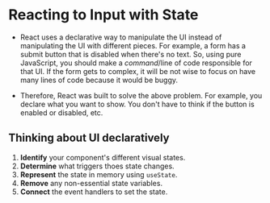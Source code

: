 <h1>Reacting to Input with State</h1>

- React uses a declarative way to manipulate the UI instead of manipulating the UI with different pieces. For example, a form has a submit button that is disabled when there's no text. So, using pure JavaScript, you should make a _command_/line of code responsible for that UI. If the form gets to complex, it will be not wise to focus on have many lines of code because it would be buggy.

- Therefore, React was built to solve the above problem. For example, you declare what you want to show. You don't have to think if the button is enabled or disabled, etc.

<h2>Thinking about UI declaratively</h2>

1. **Identify** your component's different visual states.
2. **Determine** what triggers thoes state changes.
3. **Represent** the state in memory using `useState`.
4. **Remove** any non-essential state variables.
5. **Connect** the event handlers to set the state.
